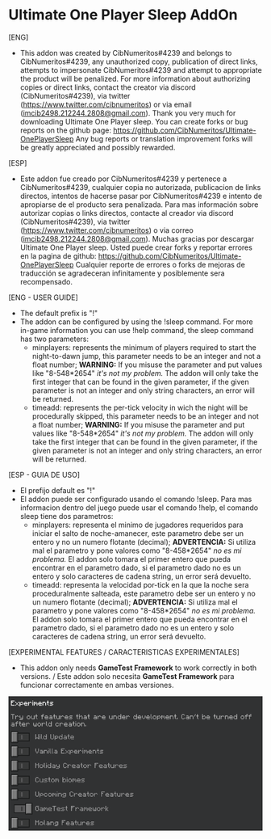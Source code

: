 # Ultimate One Player Sleep AddOn
[ENG]
- This addon was created by CibNumeritos#4239 and belongs to CibNumeritos#4239, any unauthorized copy, publication of direct links, attempts to impersonate CibNumeritos#4239 and attempt to appropriate the product will be penalized.
For more information about authorizing copies or direct links, contact the creator via discord (CibNumeritos#4239), via twitter (https://www.twitter.com/cibnumeritos) or via email (imcib2498.212244.2808@gmail.com).
Thank you very much for downloading Ultimate One Player sleep.
You can create forks or bug reports on the github page:
https://github.com/CibNumeritos/Ultimate-OnePlayerSleep
Any bug reports or translation improvement forks will be greatly appreciated and possibly rewarded.

[ESP]
- Este addon fue creado por CibNumeritos#4239 y pertenece a CibNumeritos#4239, cualquier copia no autorizada, publicacion de links directos, intentos de hacerse pasar por CibNumeritos#4239 e intento de apropiarse de el producto sera penalizada.
Para mas información sobre autorizar copias o links directos, contacte al creador via discord (CibNumeritos#4239), via twitter (https://www.twitter.com/cibnumeritos) o via correo (imcib2498.212244.2808@gmail.com).
Muchas gracias por descargar Ultimate One Player sleep.
Usted puede crear forks y reportar errores en la pagina de github:
https://github.com/CibNumeritos/Ultimate-OnePlayerSleep
Cualquier reporte de errores o forks de mejoras de traducción se agradeceran infinitamente y posiblemente sera recompensado.

[ENG - USER GUIDE]
- The default prefix is "!"
- The addon can be configured by using the !sleep command. For more in-game information you can use !help command, the sleep command has two parameters:
  - minplayers: represents the minimum of players required to start the night-to-dawn jump, this parameter needs to be an integer and not a float number; **WARNING:**  If you misuse the parameter and put values like "8-548\*2654" *it's not my problem.* The addon will only take the first integer that can be found in the given parameter, if the given parameter is not an integer and only string characters, an error will be returned.
  - timeadd: represents the per-tick velocity in wich the night will be procedurally skipped, this parameter needs to be an integer and not a float number; **WARNING:**  If you misuse the parameter and put values like "8-548\*2654" *it's not my problem.* The addon will only take the first integer that can be found in the given parameter, if the given parameter is not an integer and only string characters, an error will be returned.

[ESP - GUIA DE USO]
- El prefijo default es "!"
- El addon puede ser configurado usando el comando !sleep. Para mas informacion dentro del juego puede usar el comando !help, el comando sleep tiene dos parametros:
  - minplayers: representa el minimo de jugadores requeridos para iniciar el salto de noche-amanecer, este parametro debe ser un entero y no un numero flotante (decimal); **ADVERTENCIA:** Si utiliza mal el parametro y pone valores como "8-458\*2654" *no es mi problema.* El addon solo tomara el primer entero que pueda encontrar en el parametro dado, si el parametro dado no es un entero y solo caracteres de cadena string, un error será devuelto.
  - timeadd: representa la velocidad por-tick en la que la noche sera proceduralmente salteada, este parametro debe ser un entero y no un numero flotante (decimal); **ADVERTENCIA:** Si utiliza mal el parametro y pone valores como "8-458\*2654" *no es mi problema.* El addon solo tomara el primer entero que pueda encontrar en el parametro dado, si el parametro dado no es un entero y solo caracteres de cadena string, un error será devuelto.

[EXPERIMENTAL FEATURES / CARACTERISTICAS EXPERIMENTALES]
- This addon only needs **GameTest Framework** to work correctly in both versions. / Este addon solo necesita **GameTest Framework** para funcionar correctamente en ambas versiones. 

<p align="center">
  <img src="./experimentalfeatures.png" width="710">
</p>
